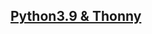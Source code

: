 ## [Python3.9 & Thonny](https://drive.google.com/file/d/13nwee-ovpyL_BhdBJQAxjmP_qTek3Huf/view?usp=drive_link)

